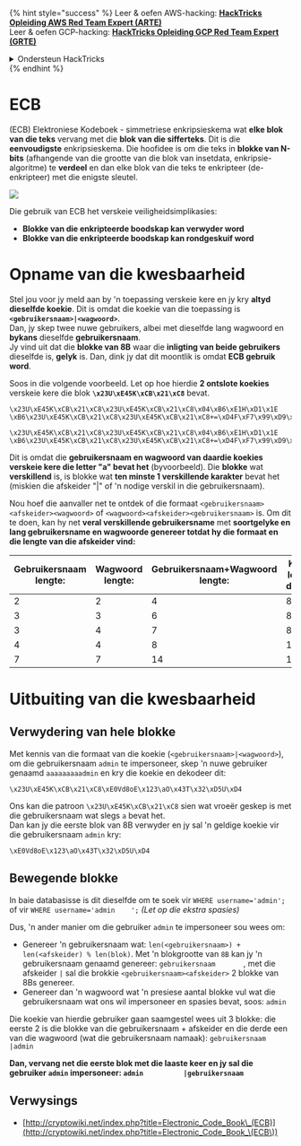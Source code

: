 {% hint style="success" %}
Leer & oefen AWS-hacking: <img src="/.gitbook/assets/arte.png" alt="" data-size="line">[**HackTricks Opleiding AWS Red Team Expert (ARTE)**](https://training.hacktricks.xyz/courses/arte)<img src="/.gitbook/assets/arte.png" alt="" data-size="line">\
Leer & oefen GCP-hacking: <img src="/.gitbook/assets/grte.png" alt="" data-size="line">[**HackTricks Opleiding GCP Red Team Expert (GRTE)**<img src="/.gitbook/assets/grte.png" alt="" data-size="line">](https://training.hacktricks.xyz/courses/grte)

<details>

<summary>Ondersteun HackTricks</summary>

* Controleer de [**abonnementsplannen**](https://github.com/sponsors/carlospolop)!
* **Sluit aan bij de** 💬 [**Discord-groep**](https://discord.gg/hRep4RUj7f) of de [**telegramgroep**](https://t.me/peass) of **volg** ons op **Twitter** 🐦 [**@hacktricks\_live**](https://twitter.com/hacktricks\_live)**.**
* **Deel hacktrucs door PR's in te dienen bij de** [**HackTricks**](https://github.com/carlospolop/hacktricks) en [**HackTricks Cloud**](https://github.com/carlospolop/hacktricks-cloud) github-repos.

</details>
{% endhint %}

# ECB

(ECB) Elektroniese Kodeboek - simmetriese enkripsieskema wat **elke blok van die teks** vervang met die **blok van die sifferteks**. Dit is die **eenvoudigste** enkripsieskema. Die hoofidee is om die teks in **blokke van N-bits** (afhangende van die grootte van die blok van insetdata, enkripsie-algoritme) te **verdeel** en dan elke blok van die teks te enkripteer (de-enkripteer) met die enigste sleutel.

![](https://upload.wikimedia.org/wikipedia/commons/thumb/e/e6/ECB_decryption.svg/601px-ECB_decryption.svg.png)

Die gebruik van ECB het verskeie veiligheidsimplikasies:

* **Blokke van die enkripteerde boodskap kan verwyder word**
* **Blokke van die enkripteerde boodskap kan rondgeskuif word**

# Opname van die kwesbaarheid

Stel jou voor jy meld aan by 'n toepassing verskeie kere en jy kry **altyd dieselfde koekie**. Dit is omdat die koekie van die toepassing is **`<gebruikersnaam>|<wagwoord>`**.\
Dan, jy skep twee nuwe gebruikers, albei met dieselfde lang wagwoord en **bykans** dieselfde **gebruikersnaam**.\
Jy vind uit dat die **blokke van 8B** waar die **inligting van beide gebruikers** dieselfde is, **gelyk** is. Dan, dink jy dat dit moontlik is omdat **ECB gebruik word**.

Soos in die volgende voorbeeld. Let op hoe hierdie **2 ontslote koekies** verskeie kere die blok **`\x23U\xE45K\xCB\x21\xC8`** bevat.
```
\x23U\xE45K\xCB\x21\xC8\x23U\xE45K\xCB\x21\xC8\x04\xB6\xE1H\xD1\x1E \xB6\x23U\xE45K\xCB\x21\xC8\x23U\xE45K\xCB\x21\xC8+=\xD4F\xF7\x99\xD9\xA9

\x23U\xE45K\xCB\x21\xC8\x23U\xE45K\xCB\x21\xC8\x04\xB6\xE1H\xD1\x1E \xB6\x23U\xE45K\xCB\x21\xC8\x23U\xE45K\xCB\x21\xC8+=\xD4F\xF7\x99\xD9\xA9
```
Dit is omdat die **gebruikersnaam en wagwoord van daardie koekies verskeie kere die letter "a" bevat het** (byvoorbeeld). Die **blokke** wat **verskillend** is, is blokke wat **ten minste 1 verskillende karakter** bevat het (miskien die afskeider "|" of 'n nodige verskil in die gebruikersnaam).

Nou hoef die aanvaller net te ontdek of die formaat `<gebruikersnaam><afskeider><wagwoord>` of `<wagwoord><afskeider><gebruikersnaam>` is. Om dit te doen, kan hy net **veral verskillende gebruikersname** met **soortgelyke en lang gebruikersname en wagwoorde genereer totdat hy die formaat en die lengte van die afskeider vind:**

| Gebruikersnaam lengte: | Wagwoord lengte: | Gebruikersnaam+Wagwoord lengte: | Koekie se lengte (na dekodeer): |
| ---------------------- | ----------------- | ------------------------------- | ------------------------------- |
| 2                      | 2                 | 4                               | 8                               |
| 3                      | 3                 | 6                               | 8                               |
| 3                      | 4                 | 7                               | 8                               |
| 4                      | 4                 | 8                               | 16                              |
| 7                      | 7                 | 14                              | 16                              |

# Uitbuiting van die kwesbaarheid

## Verwydering van hele blokke

Met kennis van die formaat van die koekie (`<gebruikersnaam>|<wagwoord>`), om die gebruikersnaam `admin` te impersoneer, skep 'n nuwe gebruiker genaamd `aaaaaaaaadmin` en kry die koekie en dekodeer dit:
```
\x23U\xE45K\xCB\x21\xC8\xE0Vd8oE\x123\aO\x43T\x32\xD5U\xD4
```
Ons kan die patroon `\x23U\xE45K\xCB\x21\xC8` sien wat vroeër geskep is met die gebruikersnaam wat slegs `a` bevat het.\
Dan kan jy die eerste blok van 8B verwyder en jy sal 'n geldige koekie vir die gebruikersnaam `admin` kry:
```
\xE0Vd8oE\x123\aO\x43T\x32\xD5U\xD4
```
## Bewegende blokke

In baie databasisse is dit dieselfde om te soek vir `WHERE username='admin';` of vir `WHERE username='admin    ';` _(Let op die ekstra spasies)_

Dus, 'n ander manier om die gebruiker `admin` te impersoneer sou wees om:

* Genereer 'n gebruikersnaam wat: `len(<gebruikersnaam>) + len(<afskeider) % len(blok)`. Met 'n blokgrootte van `8B` kan jy 'n gebruikersnaam genaamd genereer: `gebruikersnaam       `, met die afskeider `|` sal die brokkie `<gebruikersnaam><afskeider>` 2 blokke van 8Bs genereer.
* Genereer dan 'n wagwoord wat 'n presiese aantal blokke vul wat die gebruikersnaam wat ons wil impersoneer en spasies bevat, soos: `admin   `

Die koekie van hierdie gebruiker gaan saamgestel wees uit 3 blokke: die eerste 2 is die blokke van die gebruikersnaam + afskeider en die derde een van die wagwoord (wat die gebruikersnaam namaak): `gebruikersnaam       |admin   `

**Dan, vervang net die eerste blok met die laaste keer en jy sal die gebruiker `admin` impersoneer: `admin          |gebruikersnaam`**

## Verwysings

* [http://cryptowiki.net/index.php?title=Electronic_Code_Book\_(ECB)](http://cryptowiki.net/index.php?title=Electronic_Code_Book_\(ECB\))
